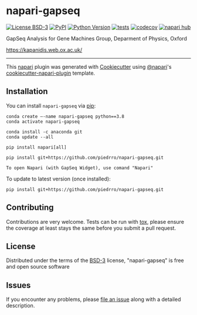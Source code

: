 # napari-gapseq

[![License BSD-3](https://img.shields.io/pypi/l/napari-gapseq.svg?color=green)](https://github.com/piedrro/napari-gapseq/raw/main/LICENSE)
[![PyPI](https://img.shields.io/pypi/v/napari-gapseq.svg?color=green)](https://pypi.org/project/napari-gapseq)
[![Python Version](https://img.shields.io/pypi/pyversions/napari-gapseq.svg?color=green)](https://python.org)
[![tests](https://github.com/piedrro/napari-gapseq/workflows/tests/badge.svg)](https://github.com/piedrro/napari-gapseq/actions)
[![codecov](https://codecov.io/gh/piedrro/napari-gapseq/branch/main/graph/badge.svg)](https://codecov.io/gh/piedrro/napari-gapseq)
[![napari hub](https://img.shields.io/endpoint?url=https://api.napari-hub.org/shields/napari-gapseq)](https://napari-hub.org/plugins/napari-gapseq)

GapSeq Analysis for Gene Machines Group, Deparment of Physics, Oxford

https://kapanidis.web.ox.ac.uk/

----------------------------------

This [napari] plugin was generated with [Cookiecutter] using [@napari]'s [cookiecutter-napari-plugin] template.

<!--
Don't miss the full getting started guide to set up your new package:
https://github.com/napari/cookiecutter-napari-plugin#getting-started

and review the napari docs for plugin developers:
https://napari.org/plugins/index.html
-->

## Installation

You can install `napari-gapseq` via [pip]:

    conda create –-name napari-gapseq python==3.8
    conda activate napari-gapseq

    conda install -c anaconda git
    conda update --all

    pip install napari[all]

    pip install git+https://github.com/piedrro/napari-gapseq.git

    To open Napari (with GapSeq Widget), use comand "Napari"



To update to latest version (once installed):

    pip install git+https://github.com/piedrro/napari-gapseq.git


## Contributing

Contributions are very welcome. Tests can be run with [tox], please ensure
the coverage at least stays the same before you submit a pull request.

## License

Distributed under the terms of the [BSD-3] license,
"napari-gapseq" is free and open source software

## Issues

If you encounter any problems, please [file an issue] along with a detailed description.

[napari]: https://github.com/napari/napari
[Cookiecutter]: https://github.com/audreyr/cookiecutter
[@napari]: https://github.com/napari
[MIT]: http://opensource.org/licenses/MIT
[BSD-3]: http://opensource.org/licenses/BSD-3-Clause
[GNU GPL v3.0]: http://www.gnu.org/licenses/gpl-3.0.txt
[GNU LGPL v3.0]: http://www.gnu.org/licenses/lgpl-3.0.txt
[Apache Software License 2.0]: http://www.apache.org/licenses/LICENSE-2.0
[Mozilla Public License 2.0]: https://www.mozilla.org/media/MPL/2.0/index.txt
[cookiecutter-napari-plugin]: https://github.com/napari/cookiecutter-napari-plugin

[file an issue]: https://github.com/piedrro/napari-gapseq/issues

[napari]: https://github.com/napari/napari
[tox]: https://tox.readthedocs.io/en/latest/
[pip]: https://pypi.org/project/pip/
[PyPI]: https://pypi.org/
